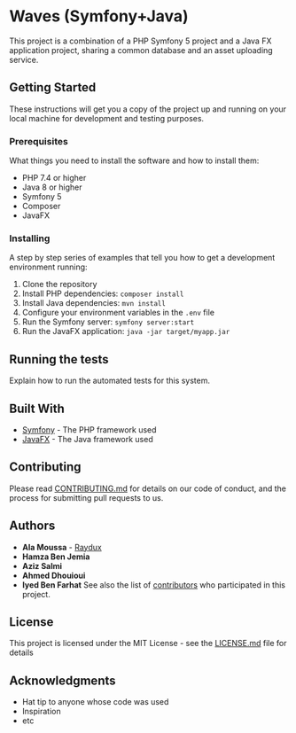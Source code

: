 # Waves (Symfony+Java)

This project is a combination of a PHP Symfony 5 project and a Java FX application project, sharing a common database and an asset uploading service.

## Getting Started

These instructions will get you a copy of the project up and running on your local machine for development and testing purposes.

### Prerequisites

What things you need to install the software and how to install them:

- PHP 7.4 or higher
- Java 8 or higher
- Symfony 5
- Composer
- JavaFX

### Installing

A step by step series of examples that tell you how to get a development environment running:

1. Clone the repository
2. Install PHP dependencies: `composer install`
3. Install Java dependencies: `mvn install`
4. Configure your environment variables in the `.env` file
5. Run the Symfony server: `symfony server:start`
6. Run the JavaFX application: `java -jar target/myapp.jar`

## Running the tests

Explain how to run the automated tests for this system.

## Built With

- [Symfony](https://symfony.com/) - The PHP framework used
- [JavaFX](https://openjfx.io/) - The Java framework used

## Contributing

Please read [CONTRIBUTING.md](https://gist.github.com/PurpleBooth/b24679402957c63ec426) for details on our code of conduct, and the process for submitting pull requests to us.

## Authors

- **Ala Moussa**  - [Raydux](https://github.com/rayduxx)
- **Hamza Ben Jemia**
- **Aziz Salmi**
- **Ahmed Dhouioui**
- **Iyed Ben Farhat**
See also the list of [contributors](https://github.com/yourname/yourproject/contributors) who participated in this project.

## License

This project is licensed under the MIT License - see the [LICENSE.md](LICENSE.md) file for details

## Acknowledgments

- Hat tip to anyone whose code was used
- Inspiration
- etc
